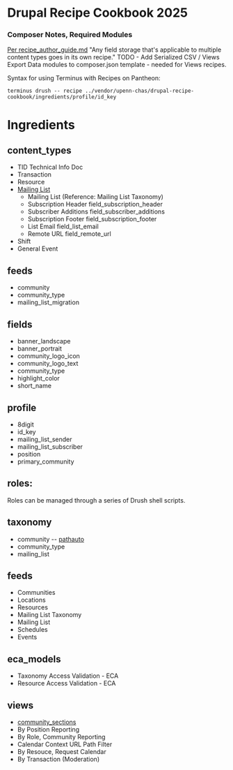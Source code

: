 # Drupal Recipe Cookbook 2025

### Composer Notes, Required Modules
[Per recipe_author_guide.md](https://git.drupalcode.org/project/distributions_recipes/-/blob/1.0.x/docs/recipe_author_guide.md)
"Any field storage that's applicable to multiple content types goes in its own recipe."
TODO - Add Serialized CSV / Views Export Data modules to composer.json template - needed for Views recipes.

Syntax for using Terminus with Recipes on Pantheon:
```
terminus drush -- recipe ../vendor/upenn-chas/drupal-recipe-cookbook/ingredients/profile/id_key   
```

# Ingredients

## content_types
- TID Technical Info Doc
- Transaction
- Resource
- [Mailing List](https://github.com/upenn-chas/recipes/tree/main/ingredients/content_types/mailing_list)
  - Mailing List (Reference: Mailing List Taxonomy)
  - Subscription Header field_subscription_header
  - Subscriber Additions field_subscriber_additions
  - Subscription Footer field_subscription_footer
  - List Email field_list_email
  - Remote URL field_remote_url
- Shift
- General Event

## feeds
  - community
  - community_type
  - mailing_list_migration

## fields
 - banner_landscape
 - banner_portrait
 - community_logo_icon
 - community_logo_text
 - community_type
 - highlight_color
 - short_name

## profile
 - 8digit
 - id_key
 - mailing_list_sender
 - mailing_list_subscriber
 - position
 - primary_community

## roles:

Roles can be managed through a series of Drush shell scripts.

## taxonomy
 - community
  -- [pathauto](https://github.com/upenn-chas/recipes/blob/main/ingredients/taxonomy/community/config/pathauto.pattern.community_taxonomy.yml)
 - community_type
 - mailing_list

## feeds

- Communities
- Locations
- Resources
- Mailing List Taxonomy
- Mailing List
- Schedules
- Events

## eca_models

-  Taxonomy Access Validation - ECA
-  Resource Access Validation - ECA

## views
- [community_sections](https://github.com/upenn-chas/recipes/tree/main/ingredients/views/community_sections) 
- By Position Reporting
- By Role, Community Reporting
- Calendar Context URL Path Filter
- By Resouce, Request Calendar
- By Transaction (Moderation)
